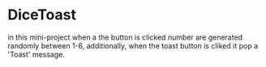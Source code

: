 # DiceToast
in this mini-project when a the button is clicked number are generated randomly between 1-6, additionally, when the toast button is cliked it pop a 'Toast' message.
